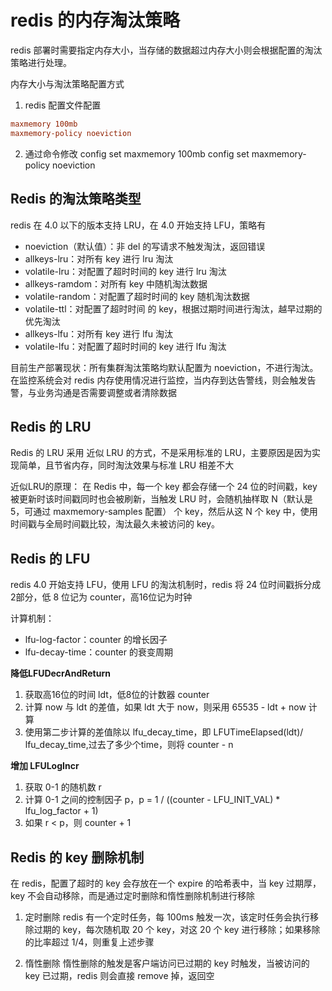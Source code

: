 # redis 的内存淘汰策略
redis 部署时需要指定内存大小，当存储的数据超过内存大小则会根据配置的淘汰策略进行处理。

内存大小与淘汰策略配置方式
1. redis 配置文件配置
``` conf
maxmemory 100mb
maxmemory-policy noeviction 
```

2. 通过命令修改
config set maxmemory 100mb
config set maxmemory-policy noeviction

## Redis 的淘汰策略类型
redis 在 4.0 以下的版本支持 LRU，在 4.0 开始支持 LFU，策略有

- noeviction（默认值）：非 del 的写请求不触发淘汰，返回错误
- allkeys-lru：对所有 key 进行 lru 淘汰
- volatile-lru：对配置了超时时间的 key 进行 lru 淘汰
- allkeys-ramdom：对所有 key 中随机淘汰数据
- volatile-random：对配置了超时时间的 key 随机淘汰数据
- volatile-ttl：对配置了超时时间 的 key，根据过期时间进行淘汰，越早过期的优先淘汰
- allkeys-lfu：对所有 key 进行 lfu 淘汰
- volatile-lfu：对配置了超时时间的 key 进行 lfu 淘汰

目前生产部署现状：所有集群淘汰策略均默认配置为 noeviction，不进行淘汰。在监控系统会对 redis 内存使用情况进行监控，当内存到达告警线，则会触发告警，与业务沟通是否需要调整或者清除数据

## Redis 的 LRU
Redis 的 LRU 采用 近似 LRU 的方式，不是采用标准的 LRU，主要原因是因为实现简单，且节省内存，同时淘汰效果与标准 LRU 相差不大

近似LRU的原理：
在 Redis 中，每一个 key 都会存储一个 24 位的时间戳，key 被更新时该时间戳同时也会被刷新，当触发 LRU 时，会随机抽样取 N（默认是5，可通过 maxmemory-samples 配置） 个 key，然后从这 N 个 key 中，使用时间戳与全局时间戳比较，淘汰最久未被访问的 key。

## Redis 的 LFU
redis 4.0 开始支持 LFU，使用 LFU 的淘汰机制时，redis 将 24 位时间戳拆分成2部分，低 8 位记为 counter，高16位记为时钟

计算机制：
- lfu-log-factor：counter 的增长因子
- lfu-decay-time：counter 的衰变周期

**降低LFUDecrAndReturn**
1. 获取高16位的时间 ldt，低8位的计数器 counter
2. 计算 now 与 ldt 的差值，如果 ldt 大于 now，则采用 65535 - ldt + now 计算
3. 使用第二步计算的差值除以 lfu_decay_time，即 LFUTimeElapsed(ldt)/ lfu_decay_time,过去了多少个time，则将 counter - n

**增加 LFULogIncr**
1. 获取 0-1 的随机数 r
2. 计算 0-1 之间的控制因子 p，p = 1 / ((counter - LFU_INIT_VAL) * lfu_log_factor + 1)
3. 如果 r < p，则 counter + 1

## Redis 的 key 删除机制
在 redis，配置了超时的 key 会存放在一个 expire 的哈希表中，当 key 过期厚，key 不会自动移除，而是通过定时删除和惰性删除机制进行移除 
1. 定时删除
redis 有一个定时任务，每 100ms 触发一次，该定时任务会执行移除过期的 key，每次随机取 20 个 key，对这 20 个 key 进行移除；如果移除的比率超过 1/4，则重复上述步骤

2. 惰性删除
惰性删除的触发是客户端访问已过期的 key 时触发，当被访问的 key 已过期，redis 则会直接 remove 掉，返回空